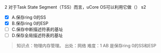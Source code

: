 2
对于Task State Segment（TSS）而言，uCore OS可以利用它做（） s2
- [x] A.保存ring 0的SS
- [x] B.保存ring 0的ESP
- [ ] C.保存中断描述符表的基址
- [ ] D.保存全局描述符表的基址

> 知识点：物理内存管理。
> 出处：网络
> 难度：1
> AB 是保存ring 0的SS和ESP

